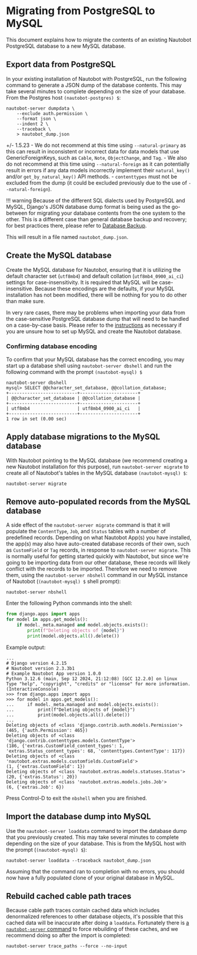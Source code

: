 # Migrating from PostgreSQL to MySQL

This document explains how to migrate the contents of an existing Nautobot PostgreSQL database to a new MySQL database.

## Export data from PostgreSQL

In your existing installation of Nautobot with PostgreSQL, run the following command to generate a JSON dump of the database contents. This may take several minutes to complete depending on the size of your database. From the Postgres host `(nautobot-postgres) $`:

```no-highlight
nautobot-server dumpdata \
    --exclude auth.permission \
    --format json \
    --indent 2 \
    --traceback \
    > nautobot_dump.json
```

+/- 1.5.23
    - We do not recommend at this time using `--natural-primary` as this can result in inconsistent or incorrect data for data models that use GenericForeignKeys, such as `Cable`, `Note`, `ObjectChange`, and `Tag`.
    - We also do not recommend at this time using `--natural-foreign` as it can potentially result in errors if any data models incorrectly implement their `natural_key()` and/or `get_by_natural_key()` API methods.
    - `contenttypes` must not be excluded from the dump (it could be excluded previously due to the use of `--natural-foreign`).

!!! warning
    Because of the different SQL dialects used by PostgreSQL and MySQL, Django's JSON database dump format is being used as the go-between for migrating your database contents from the one system to the other. This is a different case than general database backup and recovery; for best practices there, please refer to [Database Backup](../upgrading/database-backup.md).

This will result in a file named `nautobot_dump.json`.

## Create the MySQL database

Create the MySQL database for Nautobot, ensuring that it is utilizing the default character set (`utf8mb4`) and default collation (`utf8mb4_0900_ai_ci`) settings for case-insensitivity. It is required that MySQL will be case-insensitive. Because these encodings are the defaults, if your MySQL installation has not been modified, there will be nothing for you to do other than make sure.

In very rare cases, there may be problems when importing your data from the case-sensitive PostgreSQL database dump that will need to be handled on a case-by-case basis. Please refer to the [instructions](../installation/install_system.md#database-setup) as necessary if you are unsure how to set up MySQL and create the Nautobot database.

### Confirming database encoding

To confirm that your MySQL database has the correct encoding, you may start up a database shell using `nautobot-server dbshell` and run the following command with the prompt `(nautobot-mysql) $`

```no-highlight
nautobot-server dbshell
mysql> SELECT @@character_set_database, @@collation_database;
+--------------------------+----------------------+
| @@character_set_database | @@collation_database |
+--------------------------+----------------------+
| utf8mb4                  | utf8mb4_0900_ai_ci   |
+--------------------------+----------------------+
1 row in set (0.00 sec)
```

## Apply database migrations to the MySQL database

With Nautobot pointing to the MySQL database (we recommend creating a new Nautobot installation for this purpose), run `nautobot-server migrate` to create all of Nautobot's tables in the MySQL database `(nautobot-mysql) $`:

```no-highlight
nautobot-server migrate
```

## Remove auto-populated records from the MySQL database

A side effect of the `nautobot-server migrate` command is that it will populate the `ContentType`, `Job`, and `Status` tables with a number of predefined records. Depending on what Nautobot App(s) you have installed, the app(s) may also have auto-created database records of their own, such as `CustomField` or `Tag` records, in response to `nautobot-server migrate`. This is normally useful for getting started quickly with Nautobot, but since we're going to be importing data from our other database, these records will likely conflict with the records to be imported. Therefore we need to remove them, using the `nautobot-server nbshell` command in our MySQL instance of Nautobot (`(nautobot-mysql) $` shell prompt):

```no-highlight
nautobot-server nbshell
```

Enter the following Python commands into the shell:

```python
from django.apps import apps
for model in apps.get_models():
    if model._meta.managed and model.objects.exists():
        print(f"Deleting objects of {model}")
        print(model.objects.all().delete())
```

Example output:

```no-highlight
...
# Django version 4.2.15
# Nautobot version 2.3.3b1
# Example Nautobot App version 1.0.0
Python 3.12.6 (main, Sep 12 2024, 21:12:08) [GCC 12.2.0] on linux
Type "help", "copyright", "credits" or "license" for more information.
(InteractiveConsole)
>>> from django.apps import apps
>>> for model in apps.get_models():
...     if model._meta.managed and model.objects.exists():
...         print(f"Deleting objects of {model}")
...         print(model.objects.all().delete())
...
Deleting objects of <class 'django.contrib.auth.models.Permission'>
(465, {'auth.Permission': 465})
Deleting objects of <class 'django.contrib.contenttypes.models.ContentType'>
(186, {'extras.CustomField_content_types': 1, 'extras.Status_content_types': 68, 'contenttypes.ContentType': 117})
Deleting objects of <class 'nautobot.extras.models.customfields.CustomField'>
(1, {'extras.CustomField': 1})
Deleting objects of <class 'nautobot.extras.models.statuses.Status'>
(20, {'extras.Status': 20})
Deleting objects of <class 'nautobot.extras.models.jobs.Job'>
(6, {'extras.Job': 6})
```

Press Control-D to exit the `nbshell` when you are finished.

## Import the database dump into MySQL

Use the `nautobot-server loaddata` command to import the database dump that you previously created. This may take several minutes to complete depending on the size of your database. This is from the MySQL host with the prompt (`(nautobot-mysql) $`):

```no-highlight
nautobot-server loaddata --traceback nautobot_dump.json
```

Assuming that the command ran to completion with no errors, you should now have a fully populated clone of your original database in MySQL.

## Rebuild cached cable path traces

Because cable path traces contain cached data which includes denormalized references to other database objects, it's possible that this cached data will be inaccurate after doing a `loaddata`. Fortunately there is [a `nautobot-server` command](../tools/nautobot-server.md#trace_paths) to force rebuilding of these caches, and we recommend doing so after the import is completed:

```no-highlight
nautobot-server trace_paths --force --no-input
```
